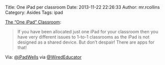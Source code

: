 Title: One iPad per classroom
Date: 2013-11-22 22:26:33
Author: mr.rcollins
Category: Asides
Tags: ipad


[The “One iPad” Classroom](http://ipad4schools.org/2013/10/23/the-one-ipad-classroom/):

>If you have been allocated just one iPad for your classroom then you have very different issues to 1-to-1 classrooms as the iPad is not designed as a shared device. But don’t despair! There are apps for that!

Via: [@iPadWells](https://mobile.twitter.com/iPadWells/statuses/392877999122432001?screen_name=iPadWells) via [@WiredEducator](https://mobile.twitter.com/wirededucator) 